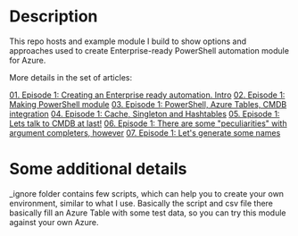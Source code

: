 # Description

This repo hosts and example module I build to show options and approaches used to create Enterprise-ready PowerShell automation module for Azure.

More details in the set of articles:

[01. Episode 1: Creating an Enterprise ready automation. Intro](https://eosfor.github.io/2018/Episode1-Creating-an-Enterprise-ready-automation/)
[02. Episode 1: Making PowerShell module](https://eosfor.github.io/2018/Episode1-making-powershell-module/)
[03. Episode 1: PowerShell, Azure Tables, CMDB integration](https://eosfor.github.io/2018/Episode1-CMDB-integration/)
[04. Episode 1: Cache, Singleton and Hashtables](https://eosfor.github.io/2018/episode1-cache/)
[05. Episode 1: Lets talk to CMDB at last!](https://eosfor.github.io/2018/Episode1-lets-talk-to-cmdb-and-autocomplete!/)
[06. Episode 1: There are some "peculiarities" with argument completers, however](https://eosfor.github.io/2018/Episode1-Issues-with-Argument-Completers/)
[07. Episode 1: Let's generate some names](https://eosfor.github.io/2018/Episode1-lets-generate-some-names/)

# Some additional details

_ignore folder contains few scripts, which can help you to create your own environment, similar to what I use. Basically the script and csv file there basically fill an Azure Table with some test data, so you can try this module against your own Azure.